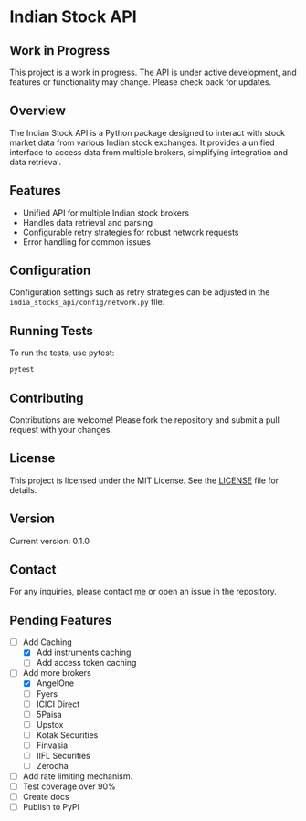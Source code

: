 # Indian Stock API

## Work in Progress

This project is a work in progress. The API is under active development, and features or functionality may change. Please check back for updates.

## Overview

The Indian Stock API is a Python package designed to interact with stock market data from various Indian stock exchanges. It provides a unified interface to access data from multiple brokers, simplifying integration and data retrieval.

## Features

- Unified API for multiple Indian stock brokers
- Handles data retrieval and parsing
- Configurable retry strategies for robust network requests
- Error handling for common issues

## Configuration

Configuration settings such as retry strategies can be adjusted in the `india_stocks_api/config/network.py` file.

## Running Tests

To run the tests, use pytest:

```bash
pytest
```

## Contributing

Contributions are welcome! Please fork the repository and submit a pull request with your changes.

## License

This project is licensed under the MIT License. See the [LICENSE](LICENSE) file for details.

## Version

Current version: 0.1.0

## Contact

For any inquiries, please contact [me](salunke.apurv7@gmail.com) or open an issue in the repository.

## Pending Features
- [ ] Add Caching
    - [x] Add instruments caching
    - [ ] Add access token caching
- [ ] Add more brokers
    - [x] AngelOne
    - [ ] Fyers
    - [ ] ICICI Direct
    - [ ] 5Paisa
    - [ ] Upstox
    - [ ] Kotak Securities
    - [ ] Finvasia
    - [ ] IIFL Securities
    - [ ] Zerodha
- [ ] Add rate limiting mechanism.
- [ ] Test coverage over 90%
- [ ] Create docs
- [ ] Publish to PyPI
